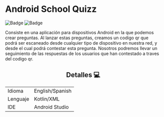 # Android School Quizz

![Badge](https://img.shields.io/badge/LICENCE-FREE-blue)
![Badge](https://img.shields.io/badge/STATUS-VERSION_2.1-green)

Consiste en una aplicación para dispositivos Android en la que podemos crear preguntas. Al lanzar estas preguntas, creamos un codigo qr que podrá ser escaneado desde cualquier tipo de dispositivo en nuestra red, y desde el cual podrá contestar esta pregunta. Nosotros podremos llevar un seguimiento de las respuestas de los usuarios que han contestado a traves del codigo qr.

<div align="center">

## Detalles 💻

|               |                  |
| ------------- | ---------------- |
| Idioma        | English/Spanish  |
| Lenguaje      | Kotlin/XML       |
| IDE           | Android Studio   |

</div>
